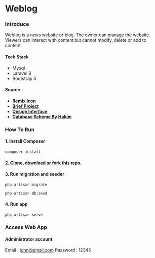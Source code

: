 # Weblog

### Introduce
Weblog is a news website or blog. The owner can manage the website. Viewers can interact with content but cannot modify, delete or add to content.

#### Tech Stack

- Mysql
- Laravel 9
- Bootstrap 5

#### Source

- **[Remix Icon](https://remixicon.com/)**
- **[Brief Project](https://www.figma.com/file/oXhXA0dZcUnzttIfp2yW77/Weblog-Brief?node-id=0%3A1)**
- **[Design Interface](https://www.figma.com/file/TapCx8O6ySaMkqchFUZH7E/Design?node-id=15%3A2078&t=3UYPvyvouZzkusW8-1)**
- **[Database Scheme By Hakim](https://dbdiagram.io/d/634426e7f0018a1c5fd04bdf)**


### How To Run

#### 1. Install Composer
```
composer install
```

#### 2. Clone, download or fork this repo.

#### 3. Run migration and seeder
```
php artisan migrate

php artisan db:seed
```

#### 4. Run app
```
php artisan serve
```


### Access Web App

#### Administrator account

Email : john@gmail.com
Password : 12345
